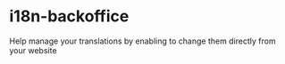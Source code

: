 # i18n-backoffice
Help manage your translations by enabling to change them directly from your website
